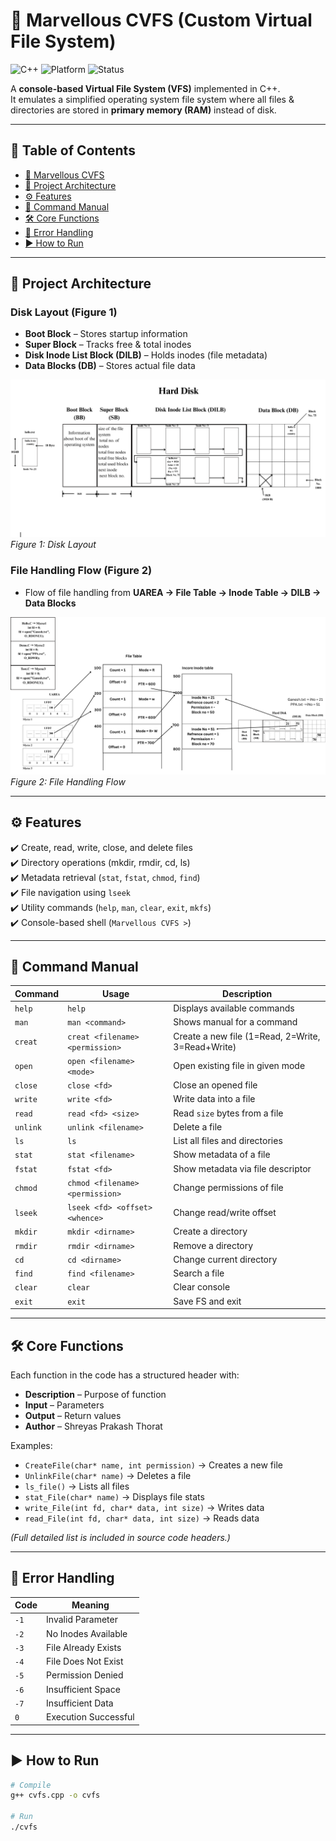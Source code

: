 # 📂 Marvellous CVFS (Custom Virtual File System)

![C++](https://img.shields.io/badge/Language-C++-blue.svg)
![Platform](https://img.shields.io/badge/Platform-Windows/Linux-lightgrey.svg)
![Status](https://img.shields.io/badge/Status-Stable-brightgreen.svg)

A **console-based Virtual File System (VFS)** implemented in C++.  
It emulates a simplified operating system file system where all files & directories are stored in **primary memory (RAM)** instead of disk.  

---

## 📑 Table of Contents
- [📂 Marvellous CVFS](#-marvellous-cvfs-custom-virtual-file-system)
- [📌 Project Architecture](#-project-architecture)
- [⚙️ Features](#️-features)
- [📖 Command Manual](#-command-manual)
- [🛠️ Core Functions](#️-core-functions)
- [🚨 Error Handling](#-error-handling)
- [▶️ How to Run](#️-how-to-run)


---

## 📌 Project Architecture

### Disk Layout (Figure 1)
- **Boot Block** – Stores startup information  
- **Super Block** – Tracks free & total inodes  
- **Disk Inode List Block (DILB)** – Holds inodes (file metadata)  
- **Data Blocks (DB)** – Stores actual file data  

![Disk Layout](Architecture/Boot%20Block.png)  
*Figure 1: Disk Layout*

### File Handling Flow (Figure 2)
- Flow of file handling from **UAREA → File Table → Inode Table → DILB → Data Blocks**  

![Flow Diagram](Architecture/Flow.png)  
*Figure 2: File Handling Flow*

---

## ⚙️ Features
✔️ Create, read, write, close, and delete files  
✔️ Directory operations (mkdir, rmdir, cd, ls)  
✔️ Metadata retrieval (`stat`, `fstat`, `chmod`, `find`)  
✔️ File navigation using `lseek`  
✔️ Utility commands (`help`, `man`, `clear`, `exit`, `mkfs`)  
✔️ Console-based shell (`Marvellous CVFS >`)  

---

## 📖 Command Manual

| Command | Usage | Description |
|---------|-------|-------------|
| `help` | `help` | Displays available commands |
| `man` | `man <command>` | Shows manual for a command |
| `creat` | `creat <filename> <permission>` | Create a new file (1=Read, 2=Write, 3=Read+Write) |
| `open` | `open <filename> <mode>` | Open existing file in given mode |
| `close` | `close <fd>` | Close an opened file |
| `write` | `write <fd>` | Write data into a file |
| `read` | `read <fd> <size>` | Read `size` bytes from a file |
| `unlink` | `unlink <filename>` | Delete a file |
| `ls` | `ls` | List all files and directories |
| `stat` | `stat <filename>` | Show metadata of a file |
| `fstat` | `fstat <fd>` | Show metadata via file descriptor |
| `chmod` | `chmod <filename> <permission>` | Change permissions of file |
| `lseek` | `lseek <fd> <offset> <whence>` | Change read/write offset |
| `mkdir` | `mkdir <dirname>` | Create a directory |
| `rmdir` | `rmdir <dirname>` | Remove a directory |
| `cd` | `cd <dirname>` | Change current directory |
| `find` | `find <filename>` | Search a file |
| `clear` | `clear` | Clear console |
| `exit` | `exit` | Save FS and exit |

---

## 🛠️ Core Functions

Each function in the code has a structured header with:  
- **Description** – Purpose of function  
- **Input** – Parameters  
- **Output** – Return values  
- **Author** – Shreyas Prakash Thorat  

Examples:

- `CreateFile(char* name, int permission)` → Creates a new file  
- `UnlinkFile(char* name)` → Deletes a file  
- `ls_file()` → Lists all files  
- `stat_File(char* name)` → Displays file stats  
- `write_File(int fd, char* data, int size)` → Writes data  
- `read_File(int fd, char* data, int size)` → Reads data  

*(Full detailed list is included in source code headers.)*

---

## 🚨 Error Handling

| Code | Meaning |
|------|---------|
| `-1` | Invalid Parameter |
| `-2` | No Inodes Available |
| `-3` | File Already Exists |
| `-4` | File Does Not Exist |
| `-5` | Permission Denied |
| `-6` | Insufficient Space |
| `-7` | Insufficient Data |
| `0`  | Execution Successful |

---

## ▶️ How to Run

```bash
# Compile
g++ cvfs.cpp -o cvfs

# Run
./cvfs
